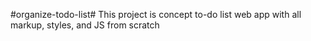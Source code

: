 #organize-todo-list#
This project is concept to-do list web app with all markup, styles, and JS from scratch